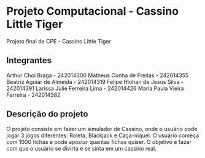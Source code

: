 # Projeto Computacional - Cassino Little Tiger
Projeto final de CPE - Cassino Little Tiger

## Integrantes
Arthur Choi Braga - 242014300
Matheus Cunha de Freitas - 242014355
Beatriz Aguiar de Almeida - 242014319
Felipe Hiohan de Jesus Silva - 242014391
Larissa Julie Ferreira Lima - 242014426
Maria Paula Vieira Ferreira - 242014382


## Descrição do projeto
O projeto consiste em fazer um simulador de Cassino, onde o usuário pode jogar 3 jogos diferentes: Roleta, Blackjack e Caça-níquel. O usuário começa com 1000 fichas e pode apostar quantas fichas quiser. O objetivo é fazer com que o usuário se divirta e se sinta em um cassino real.
